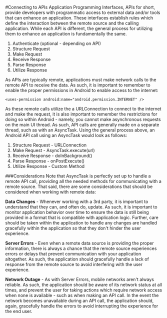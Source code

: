 #Connecting to APIs
Application Programming Interfaces, APIs for short, provide developers with programmatic access to external data and/or tools that can enhance an application. These interfaces establish rules which define the interaction between the remote source and the calling application. While each API is different, the general process for utilizing them to enhance an application is fundamentally the same.

1. Authenticate (optional - depending on API)
2. Structure Request
3. Make Request
4. Receive Response
5. Parse Response
6. Utilize Response

As APIs are typically remote, applications must make network calls to the remote API to receive the data. As such, it is important to remember to enable the proper permissions in Android to enable access to the internet:

```
<uses-permission android:name="android.permission.INTERNET" />
```

As these remote calls utilize the a URLConnection to connect to the internet and make the request, it is also important to remember the restrictions for doing so within Android - namely, you cannot make asynchronous requests on the main UI thread. As such, API calls are generally made on a separate thread, such as with an AsyncTask. Using the general process above, an Android API call using an AsyncTask would look as follows:

1. Structure Request - URLConnection
2. Make Request - AsyncTask.execute(url)
3. Receive Response - doInBackground()
4. Parse Response - onPostExecute()
5. Utilize Response - Custom Method

###Considerations
Note that AsyncTask is perfectly set up to handle a remote API call, providing all the needed methods for communicating with a remote source. That said, there are some considerations that should be considered when working with remote data:

**Data Changes** - Whenever working with a 3rd party, it is important to understand that they can, and often do, update. As such, it is important to monitor application behavior over time to ensure the data is still being provided in a format that is compatible with application logic. Further, care should be taken within the application to handle any changes are handled gracefully within the application so that they don't hinder the user experience.

**Server Errors** - Even when a remote data source is providing the proper information, there is always a chance that the remote source experiences errors or delays that prevent communication with your application altogether. As such, the application should gracefully handle a lack of response from the remote source to avoid interfering with the user experience.

**Network Outage** - As with Server Errors, mobile networks aren't always reliable. As such, the application should be aware of its network status at all times, and prevent the user for taking actions which require network access when none is available - such as when making an API call. In the event the network becomes unavailable during an API call, the application should, again, gracefully handle the errors to avoid interrupting the experience for the end user.